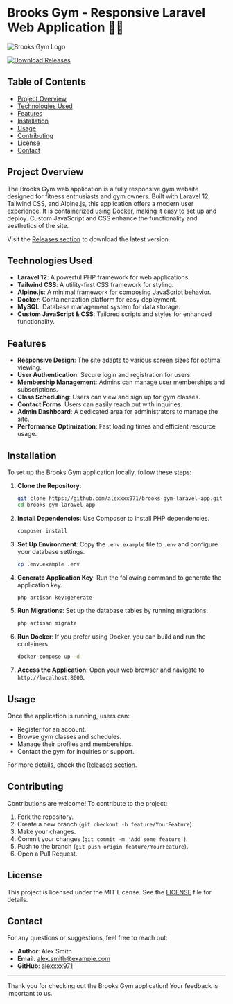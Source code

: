 # Brooks Gym - Responsive Laravel Web Application 🏋️‍♂️

![Brooks Gym Logo](https://via.placeholder.com/150)

[![Download Releases](https://img.shields.io/badge/Download%20Releases-v1.0.0-blue)](https://github.com/alexxxx971/brooks-gym-laravel-app/releases)

## Table of Contents

- [Project Overview](#project-overview)
- [Technologies Used](#technologies-used)
- [Features](#features)
- [Installation](#installation)
- [Usage](#usage)
- [Contributing](#contributing)
- [License](#license)
- [Contact](#contact)

## Project Overview

The Brooks Gym web application is a fully responsive gym website designed for fitness enthusiasts and gym owners. Built with Laravel 12, Tailwind CSS, and Alpine.js, this application offers a modern user experience. It is containerized using Docker, making it easy to set up and deploy. Custom JavaScript and CSS enhance the functionality and aesthetics of the site.

Visit the [Releases section](https://github.com/alexxxx971/brooks-gym-laravel-app/releases) to download the latest version.

## Technologies Used

- **Laravel 12**: A powerful PHP framework for web applications.
- **Tailwind CSS**: A utility-first CSS framework for styling.
- **Alpine.js**: A minimal framework for composing JavaScript behavior.
- **Docker**: Containerization platform for easy deployment.
- **MySQL**: Database management system for data storage.
- **Custom JavaScript & CSS**: Tailored scripts and styles for enhanced functionality.

## Features

- **Responsive Design**: The site adapts to various screen sizes for optimal viewing.
- **User Authentication**: Secure login and registration for users.
- **Membership Management**: Admins can manage user memberships and subscriptions.
- **Class Scheduling**: Users can view and sign up for gym classes.
- **Contact Forms**: Users can easily reach out with inquiries.
- **Admin Dashboard**: A dedicated area for administrators to manage the site.
- **Performance Optimization**: Fast loading times and efficient resource usage.

## Installation

To set up the Brooks Gym application locally, follow these steps:

1. **Clone the Repository**:
   ```bash
   git clone https://github.com/alexxxx971/brooks-gym-laravel-app.git
   cd brooks-gym-laravel-app
   ```

2. **Install Dependencies**:
   Use Composer to install PHP dependencies.
   ```bash
   composer install
   ```

3. **Set Up Environment**:
   Copy the `.env.example` file to `.env` and configure your database settings.
   ```bash
   cp .env.example .env
   ```

4. **Generate Application Key**:
   Run the following command to generate the application key.
   ```bash
   php artisan key:generate
   ```

5. **Run Migrations**:
   Set up the database tables by running migrations.
   ```bash
   php artisan migrate
   ```

6. **Run Docker**:
   If you prefer using Docker, you can build and run the containers.
   ```bash
   docker-compose up -d
   ```

7. **Access the Application**:
   Open your web browser and navigate to `http://localhost:8000`.

## Usage

Once the application is running, users can:

- Register for an account.
- Browse gym classes and schedules.
- Manage their profiles and memberships.
- Contact the gym for inquiries or support.

For more details, check the [Releases section](https://github.com/alexxxx971/brooks-gym-laravel-app/releases).

## Contributing

Contributions are welcome! To contribute to the project:

1. Fork the repository.
2. Create a new branch (`git checkout -b feature/YourFeature`).
3. Make your changes.
4. Commit your changes (`git commit -m 'Add some feature'`).
5. Push to the branch (`git push origin feature/YourFeature`).
6. Open a Pull Request.

## License

This project is licensed under the MIT License. See the [LICENSE](LICENSE) file for details.

## Contact

For any questions or suggestions, feel free to reach out:

- **Author**: Alex Smith
- **Email**: alex.smith@example.com
- **GitHub**: [alexxxx971](https://github.com/alexxxx971)

---

Thank you for checking out the Brooks Gym application! Your feedback is important to us.